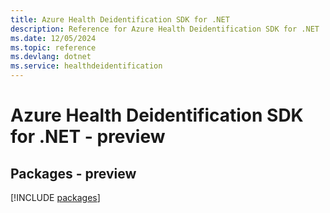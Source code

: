 ```yaml
---
title: Azure Health Deidentification SDK for .NET
description: Reference for Azure Health Deidentification SDK for .NET
ms.date: 12/05/2024
ms.topic: reference
ms.devlang: dotnet
ms.service: healthdeidentification
---
```

# Azure Health Deidentification SDK for .NET - preview
## Packages - preview
[!INCLUDE [packages](health-deidentification-index.md)]
